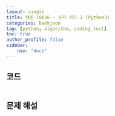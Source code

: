 ```yaml
---
layout: single
title: 백준 10816 - 숫자 카드 2 (Python3)
categories: baekjoon
tag: [python, algorithm, coding_test]
toc: true 
author_profile: false
sidebar:
    nav: "docs"
---
```


## 코드

```python
```



## 문제 해설

